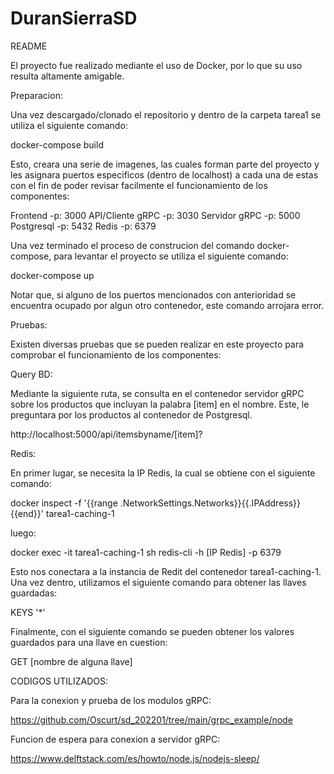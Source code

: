 # DuranSierraSD

README


El proyecto fue realizado mediante el uso de Docker, por lo que su uso resulta altamente amigable.

Preparacion:

Una vez descargado/clonado el repositorio y dentro de la carpeta tarea1 se utiliza el siguiente comando:

  docker-compose build

Esto, creara una serie de imagenes, las cuales forman parte del proyecto y les asignara puertos especificos (dentro de localhost) a cada una de estas con el fin de poder revisar facilmente el funcionamiento de los componentes:

Frontend -p: 3000
API/Cliente gRPC -p: 3030
Servidor gRPC -p: 5000
Postgresql -p: 5432
Redis -p: 6379

Una vez terminado el proceso de construcion del comando docker-compose, para levantar el proyecto se utiliza el siguiente comando:

  docker-compose up

Notar que, si alguno de los puertos mencionados con anterioridad se encuentra ocupado por algun otro contenedor, este comando arrojara error.

Pruebas:

Existen diversas pruebas que se pueden realizar en este proyecto para comprobar el funcionamiento de los componentes:


Query BD:

Mediante la siguiente ruta, se consulta en el contenedor servidor gRPC sobre los productos que incluyan la palabra [item] en el nombre. Este, le preguntara por los productos al contenedor de Postgresql. 

  http://localhost:5000/api/itemsbyname/[item]?


Redis:

En primer lugar, se necesita la IP Redis, la cual se obtiene con el siguiente comando:

  docker inspect -f '{{range .NetworkSettings.Networks}}{{.IPAddress}}{{end}}' tarea1-caching-1

luego:

  docker exec -it tarea1-caching-1 sh
  redis-cli -h [IP Redis] -p 6379

Esto nos conectara a la instancia de Redit del contenedor tarea1-caching-1. Una vez dentro, utilizamos el siguiente comando para obtener las llaves guardadas:

  KEYS '*'

Finalmente, con el siguiente comando se pueden obtener los valores guardados para una llave en cuestion:

  GET [nombre de alguna llave]



CODIGOS UTILIZADOS:

Para la conexion y prueba de los modulos gRPC:

https://github.com/Oscurt/sd_202201/tree/main/grpc_example/node

Funcion de espera para conexion a servidor gRPC:

https://www.delftstack.com/es/howto/node.js/nodejs-sleep/
